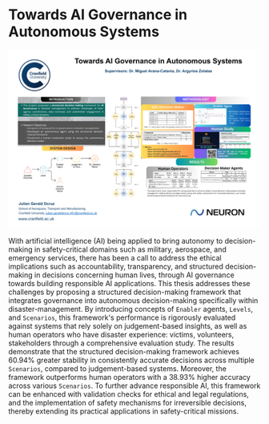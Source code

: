 # Towards AI Governance in Autonomous Systems

![AI Governance](assets/poster.png)

With artificial intelligence (AI) being applied to bring autonomy to decision-making in safety-critical domains such as military, aerospace, and emergency services, there has been a call to address the ethical implications such as accountability, transparency, and structured decision-making in decisions concerning human lives, through AI governance towards building responsible AI applications. This thesis addresses these challenges by proposing a structured decision-making framework that integrates governance into autonomous decision-making specifically within disaster-management. By introducing concepts of `Enabler` agents, `Levels`, and `Scenarios`, this framework's performance is rigorously evaluated against systems that rely solely on judgement-based insights, as well as human operators who have disaster experience: victims, volunteers, stakeholders through a comprehensive evaluation study. The results demonstrate that the structured decision-making framework achieves 60.94% greater stability in consistently accurate decisions across multiple `Scenarios`, compared to judgement-based systems. Moreover, the framework outperforms human operators with a 38.93% higher accuracy across various `Scenarios`. To further advance responsible AI, this framework can be enhanced with validation checks for ethical and legal regulations, and the implementation of safety mechanisms for irreversible decisions, thereby extending its practical applications in safety-critical missions.